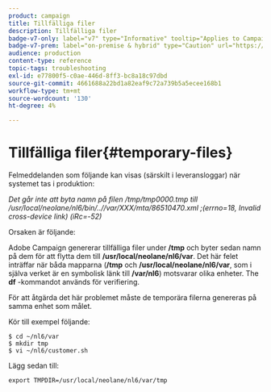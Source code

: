 ```yaml
---
product: campaign
title: Tillfälliga filer
description: Tillfälliga filer
badge-v7-only: label="v7" type="Informative" tooltip="Applies to Campaign Classic v7 only"
badge-v7-prem: label="on-premise & hybrid" type="Caution" url="https://experienceleague.adobe.com/docs/campaign-classic/using/installing-campaign-classic/architecture-and-hosting-models/hosting-models-lp/hosting-models.html" tooltip="Applies to on-premise and hybrid deployments only"
audience: production
content-type: reference
topic-tags: troubleshooting
exl-id: e77800f5-c0ae-446d-8ff3-bc8a18c97dbd
source-git-commit: 4661688a22bd1a82eaf9c72a739b5a5ecee168b1
workflow-type: tm+mt
source-wordcount: '130'
ht-degree: 4%

---
```


# Tillfälliga filer{#temporary-files}



Felmeddelanden som följande kan visas (särskilt i leveransloggar) när systemet tas i produktion:

*Det går inte att byta namn på filen /tmp/tmp0000.tmp till /usr/local/neolane/nl6/bin/..//var/XXX/mta/86510470.xml ;(errno=18, Invalid cross-device link) (iRc=-52)*

Orsaken är följande:

Adobe Campaign genererar tillfälliga filer under **/tmp** och byter sedan namn på dem för att flytta dem till **/usr/local/neolane/nl6/var**. Det här felet inträffar när båda mapparna (**/tmp** och **/usr/local/neolane/nl6/var**, som i själva verket är en symbolisk länk till **/var/nl6**) motsvarar olika enheter. The **df** -kommandot används för verifiering.

För att åtgärda det här problemet måste de temporära filerna genereras på samma enhet som målet.

Kör till exempel följande:

```
$ cd ~/nl6/var
$ mkdir tmp
$ vi ~/nl6/customer.sh
```

Lägg sedan till:

```
export TMPDIR=/usr/local/neolane/nl6/var/tmp 
```
